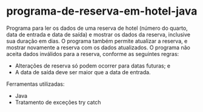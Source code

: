 # programa-de-reserva-em-hotel-java
Programa para ler os dados de uma reserva de hotel (número do quarto, data de entrada e data de saída) e mostrar os dados da reserva, inclusive sua duração em dias. 
O programa também permite atualizar a reserva, e mostrar novamente a reserva com os dados atualizados. 
O programa não aceita dados inválidos para a reserva, conforme as seguintes regras:
- Alterações de reserva só podem ocorrer para datas futuras; e
- A data de saída deve ser maior que a data de entrada.
 
Ferramentas utilizadas: <br>
- Java
- Tratamento de exceções try catch
